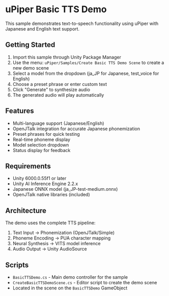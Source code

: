 # uPiper Basic TTS Demo

This sample demonstrates text-to-speech functionality using uPiper with Japanese and English text support.

## Getting Started

1. Import this sample through Unity Package Manager
2. Use the menu: `uPiper/Samples/Create Basic TTS Demo Scene` to create a new demo scene
3. Select a model from the dropdown (ja_JP for Japanese, test_voice for English)
4. Choose a preset phrase or enter custom text
5. Click "Generate" to synthesize audio
6. The generated audio will play automatically

## Features

- Multi-language support (Japanese/English)
- OpenJTalk integration for accurate Japanese phonemization
- Preset phrases for quick testing
- Real-time phoneme display
- Model selection dropdown
- Status display for feedback

## Requirements

- Unity 6000.0.55f1 or later
- Unity AI Inference Engine 2.2.x
- Japanese ONNX model (ja_JP-test-medium.onnx)
- OpenJTalk native libraries (included)

## Architecture

The demo uses the complete TTS pipeline:
1. Text Input → Phonemization (OpenJTalk/Simple)
2. Phoneme Encoding → PUA character mapping
3. Neural Synthesis → VITS model inference
4. Audio Output → Unity AudioSource

## Scripts

- `BasicTTSDemo.cs` - Main demo controller for the sample
- `CreateBasicTTSDemoScene.cs` - Editor script to create the demo scene
- Located in the scene on the `BasicTTSDemo` GameObject